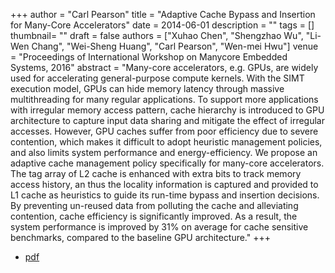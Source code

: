 +++
author = "Carl Pearson"
title = "Adaptive Cache Bypass and Insertion for Many-Core Accelerators"
date = 2014-06-01
description = ""
tags = []
thumbnail= ""
draft = false
authors = ["Xuhao Chen", "Shengzhao Wu", "Li-Wen Chang", "Wei-Sheng Huang", "Carl Pearson", "Wen-mei Hwu"]
venue = "Proceedings of International Workshop on Manycore Embedded Systems, 2016"
abstract = "Many-core accelerators, e.g. GPUs, are widely used for accelerating general-purpose compute kernels. With the SIMT execution model, GPUs can hide memory latency through massive multithreading for many regular applications. To support more applications with irregular memory access pattern, cache hierarchy is introduced to GPU architecture to capture input data sharing and mitigate the effect of irregular accesses. However, GPU caches suffer from poor efficiency due to severe contention, which makes it difficult to adopt heuristic management policies, and also limits system performance and energy-efficiency. We propose an adaptive cache management policy specifically for many-core accelerators. The tag array of L2 cache is enhanced with extra bits to track memory access history, an thus the locality information is captured and provided to L1 cache as heuristics to guide its run-time bypass and insertion decisions. By preventing un-reused data from polluting the cache and alleviating contention, cache efficiency is significantly improved. As a result, the system performance is improved by 31% on average for cache sensitive benchmarks, compared to the baseline GPU architecture."
+++

* [pdf](/static/pdf/2014chen.pdf)
